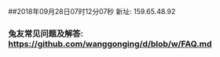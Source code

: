 ##2018年09月28日07时12分07秒 新址: 159.65.48.92
### 兔友常见问题及解答: https://github.com/wanggonging/d/blob/w/FAQ.md
